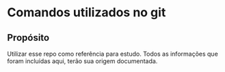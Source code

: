 # Comandos utilizados no git

## Propósito
Utilizar esse repo como referência para estudo. Todos as informações que foram incluídas aqui, terão sua origem documentada.
